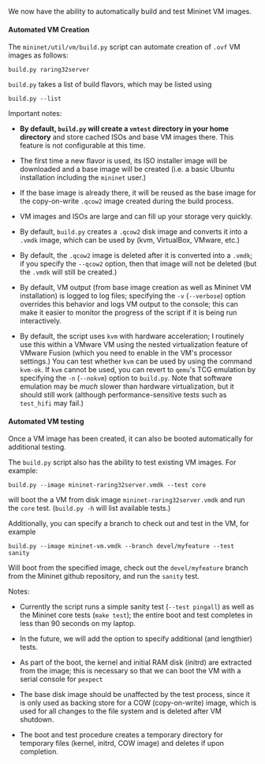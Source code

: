 We now have the ability to automatically build and test Mininet VM images.

#### Automated VM Creation

The `mininet/util/vm/build.py` script can automate creation of `.ovf` VM images as follows:

    build.py raring32server

`build.py` takes a list of build flavors, which may be listed using

    build.py --list

Important notes:

* **By default, `build.py` will create a `vmtest` directory in your home directory** and store cached ISOs and base VM images there. This feature is not configurable at this time.

* The first time a new flavor is used, its ISO installer image will be downloaded and a base image will be created (i.e. a basic Ubuntu installation including the `mininet` user.)

* If the base image is already there, it will be reused as the base image for the copy-on-write `.qcow2` image created during the build process.

* VM images and ISOs are large and can fill up your storage very quickly.

* By default, `build.py` creates a `.qcow2` disk image and converts it into a `.vmdk` image, which can be used by (kvm, VirtualBox, VMware, etc.)

* By default, the `.qcow2` image is deleted after it is converted into a `.vmdk`; if you specify the `--qcow2` option, then that image will not be deleted (but the `.vmdk` will still be created.)

* By default, VM output (from base image creation as well as Mininet VM installation) is logged to log files; specifying the `-v` (`--verbose`) option overrides this behavior and logs VM output to the console; this can make it easier to monitor the progress of the script if it is being run interactively.

* By default, the script uses `kvm` with hardware acceleration; I routinely use this within a VMware VM using the nested virtualization feature of VMware Fusion (which you need to enable in the VM's processor settings.) You can test whether `kvm` can be used by using the command `kvm-ok`. If `kvm` cannot be used, you can revert to `qemu`'s TCG emulation by specifying the `-n` (`--nokvm`) option to `build.py`. Note that software emulation may be *much* slower than hardware virtualization, but it should still work (although performance-sensitive tests such as `test_hifi` may fail.)

#### Automated VM testing

Once a VM image has been created, it can also be booted automatically for additional testing.

The `build.py` script also has the ability to test existing VM images. For example:

    build.py --image mininet-raring32server.vmdk --test core

will boot the a VM from disk image `mininet-raring32server.vmdk` and run the `core` test. (`build.py -h` will list available tests.)

Additionally, you can specify a branch to check out and test in the VM, for example

    build.py --image mininet-vm.vmdk --branch devel/myfeature --test sanity

Will boot from the specified image, check out the `devel/myfeature` branch from the Mininet github repository, and run the `sanity` test.


Notes:

* Currently the script runs a simple sanity test (`--test pingall`) as well as the Mininet core tests (`make test`); the entire boot and test completes in less than 90 seconds on my laptop.

* In the future, we will add the option to specify additional (and lengthier) tests.

* As part of the boot, the kernel and initial RAM disk (initrd) are extracted from the image; this is necessary so that we can boot the VM with a serial console for `pexpect`

* The base disk image should be unaffected by the test process, since it is only used as backing store for a COW (copy-on-write) image, which is used for all changes to the file system and is deleted after VM shutdown.

* The boot and test procedure creates a temporary directory for temporary files (kernel, initrd, COW image) and deletes if upon completion.




